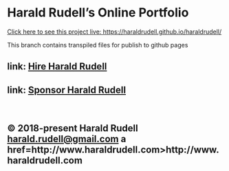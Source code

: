 <html lang=en>
  <meta charset=utf-8>
  <h1>Harald Rudell’s Online Portfolio</h1>
  <p><a href=https://haraldrudell.github.io/haraldrudell/>Click here to see this project live: https://haraldrudell.github.io/haraldrudell/</a></p>
  <p>This branch contains transpiled files for publish to github pages</p>
  <h2>link: <a href=https://hire.surge.sh>Hire Harald Rudell</a></h2>
  <h2>link: <a href=https://www.gofundme.com/san-francisco-revenge-crime-victim/>Sponsor Harald Rudell</a></h2>
  &emsp;
  <h2>© 2018-present Harald Rudell <a href=mailto:harald.rudell@gmail.com>harald.rudell@gmail.com</a> a href=http://www.haraldrudell.com>http://www.haraldrudell.com</a></h2>
</html>
